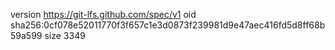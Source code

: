 version https://git-lfs.github.com/spec/v1
oid sha256:0cf078e52011770f3f657c1e3d0873f239981d9e47aec416fd5d8ff68b59a599
size 3349
